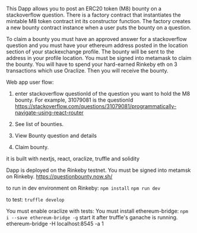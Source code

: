 This Dapp allows you to post an ERC20 token (M8) bounty on a stackoverflow question.  There is a factory contract that instantiates the mintable M8 token contract int its constructor function. The factory creates a new bounty contract instance when a user puts the bounty on a question.

To claim a bounty you must have an approved answer for a stackoverflow question and you must have your ethereum address posted in the location section of your stackexchange profile. The bounty will be sent to the address in your profile location. You must be signed into metamask to claim the bounty. You will have to spend your hard-earned Rinkeby eth on 3 transactions which use Oraclize. Then you will receive the bounty.


Web app user flow:
1) enter stackoverflow questionId of the question you want to hold the M8 bounty.
For example, 31079081 is the questionId
https://stackoverflow.com/questions/31079081/programmatically-navigate-using-react-router

2) See list of bounties.

3) View Bounty question and details

4) Claim bounty.


it is built with nextjs, react, oraclize, truffle and solidity


Dapp is deployed on the Rinkeby testnet.  You must be signed into metamsk on Rinkeby.
https://questionbounty.now.sh/




to run in dev environment on Rinkeby:
```npm install```
```npm run dev```


to test:
```truffle develop```

You must enable oraclize with tests:
You must install ethereum-bridge: ```npm i --save ethereum-bridge -g```
start it after truffle's ganache is running. ethereum-bridge -H localhost:8545 -a 1
